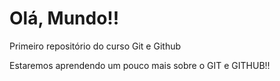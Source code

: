 # Olá, Mundo!!
 Primeiro repositório do curso Git e Github

 Estaremos aprendendo um pouco mais sobre o GIT e GITHUB!! 
